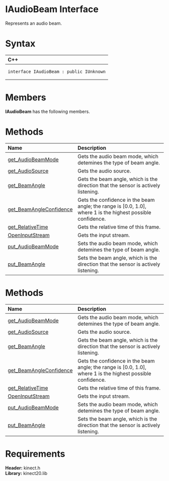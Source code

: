 IAudioBeam Interface  
====================  

Represents an audio beam. <span id="syntaxSection"></span>

Syntax  
======  

<table>
<colgroup>
<col width="100%" />
</colgroup>
<thead>
<tr class="header">
<th align="left">C++</th>
</tr>
</thead>
<tbody>
<tr class="odd">
<td align="left"><pre><code>interface IAudioBeam : public IUnknown</code></pre></td>
</tr>
</tbody>
</table>

<span id="classMembersSection"></span>

Members  
=======  

**IAudioBeam** has the following members.  

<span id="publicmethodsSection"></span>

Methods  
=======  

<table>
<colgroup>
<col width="30%" />
<col width="60%" />
</colgroup>
<thead>
<tr class="header">
<th align="left">Name</th>
<th align="left">Description</th>
</tr>
</thead>
<tbody>
<tr class="odd">
<td align="left"><a href="IAudioBeam_Interface/Methods/get_AudioBeamMode_Method.md">get_AudioBeamMode</a></td>
<td align="left">Gets the audio beam mode, which detemines the type of beam angle.</td>
</tr>
<tr class="even">
<td align="left"><a href="IAudioBeam_Interface/Methods/get_AudioSource_Method.md">get_AudioSource</a></td>
<td align="left">Gets the audio source.</td>
</tr>
<tr class="odd">
<td align="left"><a href="IAudioBeam_Interface/Methods/get_BeamAngle_Method.md">get_BeamAngle</a></td>
<td align="left">Gets the beam angle, which is the direction that the sensor is actively listening.</td>
</tr>
<tr class="even">
<td align="left"><a href="IAudioBeam_Interface/Methods/get_BeamAngleConfidence.md">get_BeamAngleConfidence</a></td>
<td align="left">Gets the confidence in the beam angle; the range is [0.0, 1.0], where 1 is the highest possible confidence.</td>
</tr>
<tr class="odd">
<td align="left"><a href="IAudioBeam_Interface/Methods/get_RelativeTime_Method.md">get_RelativeTime</a></td>
<td align="left">Gets the relative time of this frame.</td>
</tr>
<tr class="even">
<td align="left"><a href="IAudioBeam_Interface/Methods/OpenInputStream_Method.md">OpenInputStream</a></td>
<td align="left">Gets the input stream.</td>
</tr>
<tr class="odd">
<td align="left"><a href="IAudioBeam_Interface/Methods/put_AudioBeamMode_Method.md">put_AudioBeamMode</a></td>
<td align="left">Sets the audio beam mode, which detemines the type of beam angle.</td>
</tr>
<tr class="even">
<td align="left"><a href="IAudioBeam_Interface/Methods/put_BeamAngle_Method.md">put_BeamAngle</a></td>
<td align="left">Sets the beam angle, which is the direction that the sensor is actively listening.</td>
</tr>
</tbody>
</table>

<span id="ID4ES"></span>

<span id="publicmethodsSection"></span>

Methods  
=======  

<table>
<colgroup>
<col width="30%" />
<col width="60%" />
</colgroup>
<thead>
<tr class="header">
<th align="left">Name</th>
<th align="left">Description</th>
</tr>
</thead>
<tbody>
<tr class="odd">
<td align="left"><a href="IAudioBeam_Interface/Methods/get_AudioBeamMode_Method.md">get_AudioBeamMode</a></td>
<td align="left">Gets the audio beam mode, which detemines the type of beam angle.</td>
</tr>
<tr class="even">
<td align="left"><a href="IAudioBeam_Interface/Methods/get_AudioSource_Method.md">get_AudioSource</a></td>
<td align="left">Gets the audio source.</td>
</tr>
<tr class="odd">
<td align="left"><a href="IAudioBeam_Interface/Methods/get_BeamAngle_Method.md">get_BeamAngle</a></td>
<td align="left">Gets the beam angle, which is the direction that the sensor is actively listening.</td>
</tr>
<tr class="even">
<td align="left"><a href="IAudioBeam_Interface/Methods/get_BeamAngleConfidence.md">get_BeamAngleConfidence</a></td>
<td align="left">Gets the confidence in the beam angle; the range is [0.0, 1.0], where 1 is the highest possible confidence.</td>
</tr>
<tr class="odd">
<td align="left"><a href="IAudioBeam_Interface/Methods/get_RelativeTime_Method.md">get_RelativeTime</a></td>
<td align="left">Gets the relative time of this frame.</td>
</tr>
<tr class="even">
<td align="left"><a href="IAudioBeam_Interface/Methods/OpenInputStream_Method.md">OpenInputStream</a></td>
<td align="left">Gets the input stream.</td>
</tr>
<tr class="odd">
<td align="left"><a href="IAudioBeam_Interface/Methods/put_AudioBeamMode_Method.md">put_AudioBeamMode</a></td>
<td align="left">Sets the audio beam mode, which detemines the type of beam angle.</td>
</tr>
<tr class="even">
<td align="left"><a href="IAudioBeam_Interface/Methods/put_BeamAngle_Method.md">put_BeamAngle</a></td>
<td align="left">Sets the beam angle, which is the direction that the sensor is actively listening.</td>
</tr>
</tbody>
</table>

<span id="requirements"></span>

Requirements  
============  

**Header:** kinect.h  
**Library:** kinect20.lib  



<!--Please do not edit the data in the comment block below.-->
<!--
TOCTitle : IAudioBeam Interface
RLTitle : IAudioBeam Interface
KeywordK : IAudioBeam interface, about
HelpPriority : 2
TopicType : apiref
KeywordF : IAudioBeam
KeywordF : Microsoft.Kinect.kinect.IAudioBeam
KeywordA : T:Microsoft.Kinect.kinect.IAudioBeam
AssetID : T:Microsoft.Kinect.kinect.IAudioBeam
Locale : en-us
CommunityContent : 1
APIType : Managed
APILocation : 
APIName : Microsoft.Kinect.kinect.IAudioBeam
TargetOS : Windows
TopicType : kbSyntax
DevLang : C++
DocSet : K4Wv2
ProjType : K4Wv2Proj
Technology : Kinect for Windows
Product : Kinect for Windows SDK v2
productversion : 20
-->
